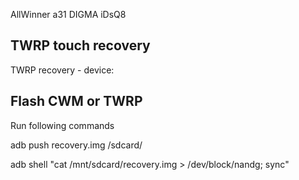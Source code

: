 AllWinner a31 DIGMA iDsQ8

TWRP touch recovery
-------------

TWRP recovery - device: 


Flash CWM or TWRP
---------

Run following commands

adb push recovery.img /sdcard/

adb shell "cat /mnt/sdcard/recovery.img > /dev/block/nandg; sync"
